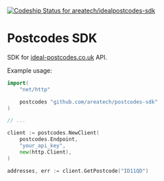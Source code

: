 [![Codeship Status for areatech/idealpostcodes-sdk](https://codeship.com/projects/d170a120-8f6a-0133-90ab-124821b463ac/status?branch=master)](https://codeship.com/projects/124189)

# Postcodes SDK

SDK for [ideal-postcodes.co.uk](https://ideal-postcodes.co.uk) API.

Example usage:

```go
import(
	"net/http"

	postcodes "github.com/areatech/postcodes-sdk"
)

// ...

client := postcodes.NewClient(
	postcodes.Endpoint,
	"your_api_key",
	new(http.Client),
)

addresses, err := client.GetPostcode("ID11QD")
```
